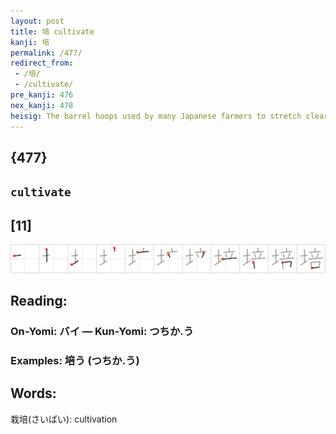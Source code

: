 ```yaml
---
layout: post
title: 培 cultivate
kanji: 培
permalink: /477/
redirect_from:
 - /培/
 - /cultivate/
pre_kanji: 476
nex_kanji: 478
heisig: The barrel hoops used by many Japanese farmers to stretch clear plastic over row of vegetables in a garden patch in the hopes of <b>cultivating</b> bigger and bigger vegetables is a way of <i>muzzling</i> the <i>soil</i>.
---
```


## {477}

## `cultivate`

## [11]

<div class="stroke"><img src="../images/E59FB9.png" /></div>

## Reading:

### On-Yomi: バイ &mdash; Kun-Yomi: つちか.う

### Examples: 培う (つちか.う)

## Words:

栽培(さいばい): cultivation
